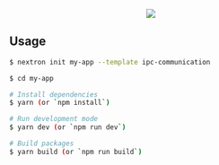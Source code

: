 <p align="center"><img src="https://i.imgur.com/ZWNgF2C.png"></p>

## Usage

```bash
$ nextron init my-app --template ipc-communication

$ cd my-app

# Install dependencies
$ yarn (or `npm install`)

# Run development mode
$ yarn dev (or `npm run dev`)

# Build packages
$ yarn build (or `npm run build`)
```
